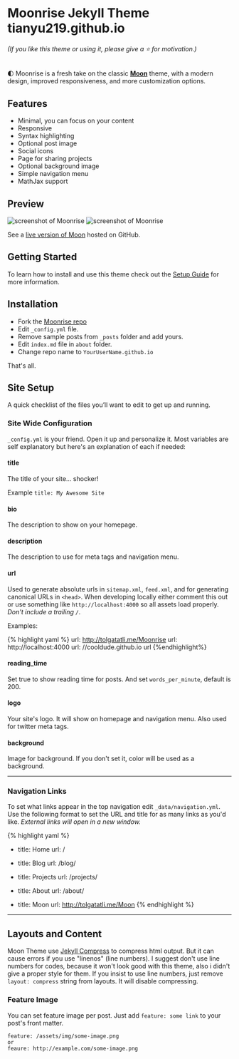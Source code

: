 # Moonrise Jekyll Theme tianyu219.github.io

###### (If you like this theme or using it, please give a :star: for motivation.)

🌓 Moonrise is a fresh take on the classic **[Moon](https://github.com/TaylanTatli/Moon)** theme, with a modern design, improved responsiveness, and more customization options.

## Features

-   Minimal, you can focus on your content
-   Responsive
-   Syntax highlighting
-   Optional post image
-   Social icons
-   Page for sharing projects
-   Optional background image
-   Simple navigation menu
-   MathJax support

## Preview

![screenshot of Moonrise](https://github.com/TolgaTatli/Moonrise/assets/70089207/5c26850e-2969-45a1-b78d-f2ca9d168b8d)
![screenshot of Moonrise](https://github.com/TolgaTatli/Moonrise/assets/70089207/cbe22ee3-e359-4ff9-a6d2-38427428d277)

See a [live version of Moon](https://TolgaTatli.github.io/Moonrise) hosted on GitHub.

## Getting Started

To learn how to install and use this theme check out the [Setup Guide](https://tolgatatli.github.io/Moonrise/) for more information.

## Installation
* Fork the [Moonrise repo](https://github.com/TolgaTatli/Moonrise/fork)
* Edit `_config.yml` file.
* Remove sample posts from `_posts` folder and add yours.
* Edit `index.md` file in `about` folder.
* Change repo name to `YourUserName.github.io`    
     
That's all.

## Site Setup
A quick checklist of the files you’ll want to edit to get up and running.    

### Site Wide Configuration
`_config.yml` is your friend. Open it up and personalize it. Most variables are self explanatory but here's an explanation of each if needed:

#### title

The title of your site... shocker!

Example `title: My Awesome Site`

#### bio

The description to show on your homepage.

#### description

The description to use for meta tags and navigation menu.

#### url

Used to generate absolute urls in `sitemap.xml`, `feed.xml`, and for generating canonical URLs in `<head>`. When developing locally either comment this out or use something like `http://localhost:4000` so all assets load properly. *Don't include a trailing `/`*.

Examples:

{% highlight yaml %} url: http://tolgatatli.me/Moonrise url: http://localhost:4000 url: //cooldude.github.io url {%endhighlight%}

#### reading_time

Set true to show reading time for posts. And set `words_per_minute`, default is 200.

#### logo
Your site's logo. It will show on homepage and navigation menu. Also used for twitter meta tags.

#### background
Image for background. If you don't set it, color will be used as a background.

---

### Navigation Links

To set what links appear in the top navigation edit `_data/navigation.yml`. Use the following format to set the URL and title for as many links as you'd like. *External links will open in a new window.*

{% highlight yaml %}
- title: Home
  url: /

- title: Blog
  url: /blog/

- title: Projects
  url: /projects/

- title: About
  url: /about/

- title: Moon
  url: http://tolgatatli.me/Moon
{% endhighlight %}

---

## Layouts and Content

Moon Theme use [Jekyll Compress](https://github.com/penibelst/jekyll-compress-html) to compress html output. But it can cause errors if you use "linenos" (line numbers). I suggest don't use line numbers for codes, because it won't look good with this theme, also i didn't give a proper style for them. If you insist to use line numbers, just remove `layout: compress` string from layouts. It will disable compressing.

### Feature Image

You can set feature image per post. Just add `feature: some link` to your post's front matter.

```
feature: /assets/img/some-image.png
or
feaure: http://example.com/some-image.png
```    

